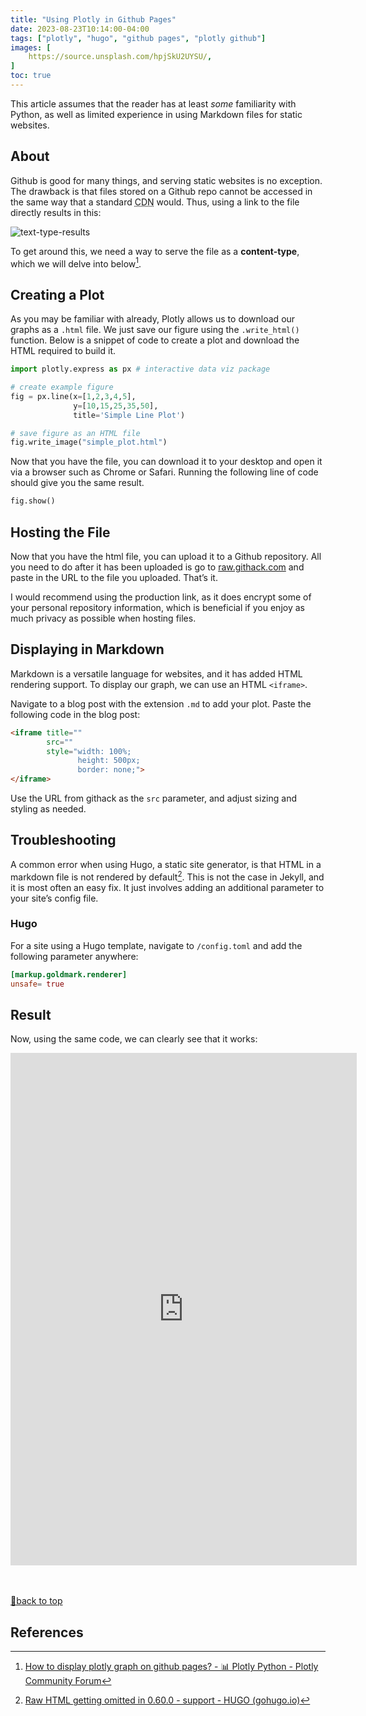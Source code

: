 ```yaml
---
title: "Using Plotly in Github Pages"
date: 2023-08-23T10:14:00-04:00
tags: ["plotly", "hugo", "github pages", "plotly github"]
images: [
    https://source.unsplash.com/hpjSkU2UYSU/,
]
toc: true
---
```


This article assumes that the reader has at least *some* familiarity with Python, as well as limited experience in using Markdown files for static websites.

## About

Github is good for many things, and serving static websites is no exception. The drawback is that files stored on a Github repo cannot be accessed in the same way that a standard <abbr title="Content Delivery Network">CDN</abbr> would. Thus, using a link to the file directly results in this:

![text-type-results](https://rawcdn.githack.com/s-lasch/personal-site/4f62260ebb048c5365a9e30ac2f3f40e609eea2b/images/text-type-results.png)

To get around this, we need a way to serve the file as a **content-type**, which we will delve into below[^1].

## Creating a Plot

As you may be familiar with already, Plotly allows us to download our graphs as a `.html` file.  We just save our figure using the `.write_html()` function. Below is a snippet of code to create a plot and download the HTML required to build it.

```python
import plotly.express as px # interactive data viz package

# create example figure
fig = px.line(x=[1,2,3,4,5], 
              y=[10,15,25,35,50], 
              title='Simple Line Plot')

# save figure as an HTML file
fig.write_image("simple_plot.html")
```

Now that you have the file, you can download it to your desktop and open it via a browser such as Chrome or Safari. Running the following line of code should give you the same result.

```python
fig.show()
```

## Hosting the File

Now that you have the html file, you can upload it to a Github repository. All you need to do after it has been uploaded is go to [raw.githack.com](https://githack.com) and paste in the URL to the file you uploaded. That’s it.

I would recommend using the production link, as it does encrypt some of your personal repository information, which is beneficial if you enjoy as much privacy as possible when hosting files.

## Displaying in Markdown

Markdown is a versatile language for websites, and it has added HTML rendering support. To display our graph, we can use an HTML `<iframe>`. 

Navigate to a blog post with the extension `.md` to add your plot. Paste the following code in the blog post:

```html
<iframe title="" 
        src=""
        style="width: 100%; 
               height: 500px; 
               border: none;">
</iframe>
```

Use the URL from githack as the `src` parameter, and adjust sizing and styling as needed. 

## Troubleshooting

A common error when using Hugo, a static site generator, is that HTML in a markdown file is not rendered by default[^2]. This is not the case in Jekyll, and it is most often an easy fix. It just involves adding an additional parameter to your site’s config file. 

### Hugo

For a site using a Hugo template, navigate to `/config.toml` and add the following parameter anywhere:

```toml
[markup.goldmark.renderer]
unsafe= true
```

## Result

Now, using the same code, we can clearly see that it works:

<iframe title="Crania Data Visualization"
		src="https://rawcdn.githack.com/s-lasch/s-lasch.github.io/5ac4853d6acfc41a3e45f33062fab314eee8eaf9/_includes/scatter_matrix.html"
		style="height: 820px; width:110%; border: none;"></iframe>

<br></br>
[🔼back to top](#about)

## References

[^1]: [How to display plotly graph on github pages? - 📊 Plotly Python - Plotly Community Forum](https://community.plotly.com/t/how-to-display-plotly-graph-on-github-pages/44398)
[^2]: [Raw HTML getting omitted in 0.60.0 - support - HUGO (gohugo.io)](https://discourse.gohugo.io/t/raw-html-getting-omitted-in-0-60-0/22032)
